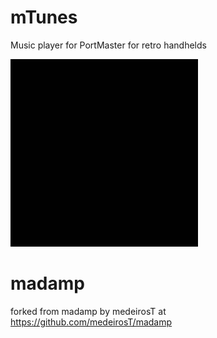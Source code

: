 # mTunes
Music player for PortMaster for retro handhelds

<img src="https://github.com/booYah187/mTunes/blob/main/mtunes.gif?raw=true" alt="alt text" width="300" height="300" />

# madamp
forked from madamp by medeirosT at https://github.com/medeirosT/madamp
